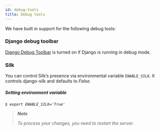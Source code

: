 ```yaml
---
id: debug-tools
title: Debug tools
---
```


We have built in support for the following debug tools:

### Django debug toolbar

[Django Debug Toolbar](https://github.com/jazzband/django-debug-toolbar) is turned on if Django is running in debug mode.

### Silk

You can control Silk’s presence via environmental variable `ENABLE_SILK`. It controls django-silk and defaults to <em>False<em>.

##### Setting environment variable

```console
$ export ENABLE_SILK='True'
```
> **Note**
>
> To process your changes, you need to restart the server.
